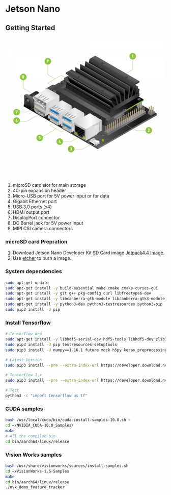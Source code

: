 # Jetson Nano
## Getting Started
![Beaglebone AI](../images/jetson-nano-dev-kit-top-r6-HR-B01.png "Beaglebone")


1. microSD card slot for main storage
2. 40-pin expansion header
3. Micro-USB port for 5V power input or for data
4. Gigabit Ethernet port
5. USB 3.0 ports (x4)
6. HDMI output port
7. DisplayPort connector
8. DC Barrel jack for 5V power input
9. MIPI CSI camera connectors

###  microSD card Prepration
1. Download Jetson Nano Developer Kit SD Card image [Jetpack4.4 Image](https://developer.nvidia.com/jetson-nano-sd-card-image).
2. Use [etcher](https://www.balena.io/etcher) to burn a image.

### System dependencies
```bash
sudo apt-get update
sudo apt-get install -y build-essential make cmake cmake-curses-gui
sudo apt-get install -y git g++ pkg-config curl libfreetype6-dev
sudo apt-get install -y libcanberra-gtk-module libcanberra-gtk3-module
sudo apt-get install -y python3-dev python3-testresources python3-pip
sudo pip3 install -U pip
```

### Install Tensorflow

```bash
# Tensorflow dep
sudo apt-get install -y libhdf5-serial-dev hdf5-tools libhdf5-dev zlib1g-dev zip libjpeg8-dev liblapack-dev libblas-dev gfortran
sudo pip3 install -U pip testresources setuptools
sudo pip3 install -U numpy==1.16.1 future mock h5py keras_preprocessing keras_applications gast futures pybind11
```

```bash
# Latest Version
sudo pip3 install --pre --extra-index-url https://developer.download.nvidia.com/compute/redist/jp/v44 tensorflow-gpu
```

```bash
# Tensorflow 1.x
sudo pip3 install --pre --extra-index-url https://developer.download.nvidia.com/compute/redist/jp/v44 tensorflow==1.15.2
```

```bash
# Test
python3 -c "import tensorflow as tf" 
```

### CUDA samples
```bash
bash /usr/local/cuda/bin/cuda-install-samples-10.0.sh ~
cd ~/NVIDIA_CUDA-10.0_Samples/
make
# All the compiled bin
cd bin/aarch64/linux/release

```

### Vision Works samples
```bash
bash /usr/share/visionworks/sources/install-samples.sh
cd ~/VisionWorks-1.6-Samples
make
cd bin/aarch64/linux/release
./nvx_demo_feature_tracker
```